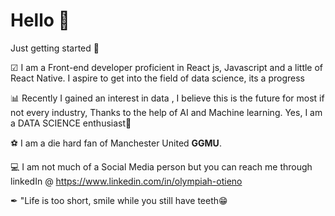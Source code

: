 # Hello 🙋
Just getting started 🎈

☑ I am a Front-end developer proficient in React js, Javascript and a little of React Native. I aspire to get into the field of data science, its a progress

📊 Recently I gained an interest in data , I believe this is the future for most if not every industry, Thanks to the help of AI and Machine learning. Yes, I am a DATA SCIENCE enthusiast🤗

⚽ I am a die hard fan of Manchester United **GGMU**.

💻 I am not much of a Social Media person but you can reach me through linkedIn @ https://www.linkedin.com/in/olympiah-otieno 

✒ "Life is too short, smile while you still have teeth😁
